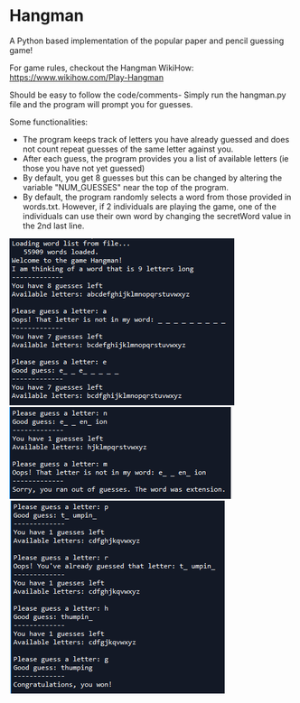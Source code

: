 # Hangman
A Python based implementation of the popular paper and pencil guessing game!

For game rules, checkout the Hangman WikiHow: https://www.wikihow.com/Play-Hangman

Should be easy to follow the code/comments- Simply run the hangman.py file and the program will prompt you for guesses.

Some functionalities:
  - The program keeps track of letters you have already guessed and does not count repeat guesses of the same letter against you.
  - After each guess, the program provides you a list of available letters (ie those you have not yet guessed)
  - By default, you get 8 guesses but this can be changed by altering the variable "NUM_GUESSES" near the top of the program.
  - By default, the program randomly selects a word from those provided in words.txt. However, if 2 individuals are playing the game, one of the individuals can use their own word by changing the secretWord value in the 2nd last line.
  
<img src="images/sampleOne.PNG">
<img src="images/sampleTwo.PNG">
<img src="images/sampleThree.PNG">
